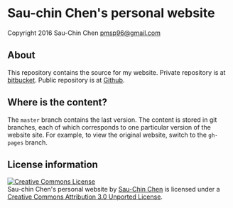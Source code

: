 # Sau-chin Chen's personal website

Copyright 2016
Sau-Chin Chen <pmsp96@gmail.com>

## About

This repository contains the source for my website. Private repository is at [bitbucket](https://bitbucket.org/). Public repository is at [Github](https://github.com/).

## Where is the content?

The `master` branch contains the last version. The content is stored in git branches, each of which corresponds to one particular version of the website site. For example, to view the original website, switch to the `gh-pages` branch.

## License information

<a rel="license" href="http://creativecommons.org/licenses/by/3.0/deed.en_US"><img alt="Creative Commons License" style="border-width:0" src="http://i.creativecommons.org/l/by/3.0/88x31.png" /></a><br /><span xmlns:dct="http://purl.org/dc/terms/" property="dct:title">Sau-chin Chen's personal website</span> by <a xmlns:cc="http://creativecommons.org/ns#" href="http://osdoc.cogsci.nl" property="cc:attributionName" rel="cc:attributionURL">Sau-Chin Chen</a> is licensed under a <a rel="license" href="http://creativecommons.org/licenses/by/3.0/deed.en_US">Creative Commons Attribution 3.0 Unported License</a>.<br />
